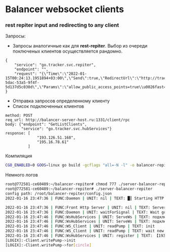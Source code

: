 # Balancer websocket clients
### rest repiter input and redirecting to any client

Запросы:  
- Запросы аналогичные как для **rest-repiter**. Выбор из очереди поключеных клиентов осуществляется рандомно.
```(json)
{
    "service": "go.tracker.svc.repiter",
    "endpoint": "",
    "request": "{\"Time\":\"2022-01-15T00:24:13.1951894+03:00\",\"Send\":true,\"RedirectUrl\":\"http://trackerhqu.com/15b1/602/39b/86a4937a-5dac-53a5-9f4f-5d137d5c030d\",\"Params\":\"allow_public_access_points=true\\u0026fast=false\\u0026lighter_penalties=true\\u0026mobile=false\\u0026strictness=1\",\"Method\":\"GET\",\"Body\":\"\",\"Type\":\"\"}"
}
```
- Отправка запросов определенному клиенту
- Список подключенных клиентов  
```(json)
method: POST
req_url: http://balancer-server-host.ru:1331/client/rpc
body: {"endpoint": "GetListClients",
       "service": "go.tracker.svc.hubServices"}
response: [
              "193.126.51.168",
              "195.16.78.61"
          ]
``` 


Компиляция
```sh
CGO_ENABLED=0 GOOS=linux go build -gcflags "all=-N -l" -o balancer-repiter
```

Немного логов
```sh
root@772581-ce60489:~/balancer-repiter# chmod 777 ./server-balancer-repiter 
root@772581-ce60489:~/balancer-repiter# ./server-balancer-repiter 
config path: /root/balancer-repiter/config.json
2022-01-16 23:47:36 | FUNC:Daemon | UNIT: nil | TEXT: █║ Starting HTTP Listener ▌│║ on port: 1331

2022-01-16 23:47:36 | FUNC:Front Http Server | UNIT: nil | TEXT: Server is started
2022-01-16 23:47:36 | FUNC:Daemon | UNIT: waitForSignal | TEXT: Wait got signal: exiting
2022-01-16 23:47:46 | FUNC:WsHubServices | UNIT: ServeWs | TEXT: подключение к HUB WS client 【193.16.51.168】
2022-01-16 23:47:46 | FUNC:WsHubServices | UNIT: ServeWs | TEXT: подключился WS client 【193.16.51.168】
2022-01-16 23:47:46 | FUNC:WS_Client | UNIT: readPump | TEXT: init
2022-01-16 23:47:46 | FUNC:WS_Client | UNIT: readPump | TEXT: wait new message from ws client
2022-01-16 23:47:46 | FUNC:WsHubServices | UNIT: register | TEXT: 【193.16.51.168】
[LOGIX]:-Client.writePump->init
[LOGIX]:-Client.writePump->for[circle]
```
